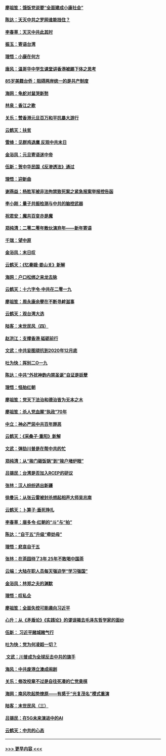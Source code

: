 #### [廖祖笙：饿饭党说要“全面建成小康社会”](../pages/nsc993/n11767482.md?t=01042333) 
#### [陈达：天灭中共之罗网谁能挡住？](../pages/nsc993/n11767465.md?t=01042333) 
#### [李春草：天灭中共此其时](../pages/nsc993/n11767452.md?t=01042333) 
#### [振玉：寄语台湾](../pages/nsc993/n11767432.md?t=01042333) 
#### [理悟：小康在何方](../pages/nsc993/n11767394.md?t=01042333) 
#### [唐风：温哥华中学生课堂讲香港被踢下体之思考](../pages/nsc993/n11766848.md?t=01042333) 
#### [85岁美籍台侨：阻碍两岸统一的是共产制度](../pages/nsc993/n11765043.md?t=01042333) 
#### [海网：龟蛇对鼠哭新愁](../pages/nsc993/n11764895.md?t=01042333) 
#### [林泉：香江之歌](../pages/nsc993/n11764415.md?t=01042333) 
#### [关乐：赞香港元旦百万和平抗暴大游行](../pages/nsc993/n11764382.md?t=01042333) 
#### [云鹤天：扶贫](../pages/nsc993/n11764245.md?t=01042333) 
#### [雪绮：见群鸡退鹰  反观中共末日](../pages/nsc993/n11762112.md?t=01042333) 
#### [金浴凤：元旦寄语迷中帝](../pages/nsc993/n11761788.md?t=01042333) 
#### [伍新：贺中华民国《反渗透法》通过](../pages/nsc993/n11761994.md?t=01042333) 
#### [理悟：迎新曲](../pages/nsc993/n11761152.md?t=01042333) 
#### [谢燕益：杨胜军被非法拘禁致死案之紧急报案举报控告函](../pages/nsc993/n11756134.md?t=01042333) 
#### [李小刚：量子共振检测与中共的脑控武器](../pages/nsc993/n11754518.md?t=01042333) 
#### [祝君安：魔共百变亦是魔](../pages/nsc993/n11754469.md?t=01042333) 
#### [郑纯清：二零二零年散伙演弃年——新年寄语](../pages/nsc993/n11754195.md?t=01042333) 
#### [千瑞：望中原](../pages/nsc993/n11754159.md?t=01042333) 
#### [金浴凤：末日叹](../pages/nsc993/n11752359.md?t=01042333) 
#### [云鹤天：《忆秦娥‧娄山关》新解](../pages/nsc993/n11752348.md?t=01042333) 
#### [海网：户口松绑之来龙去脉](../pages/nsc993/n11752328.md?t=01042333) 
#### [云鹤天：十六字令‧中共在二零一九](../pages/nsc993/n11752305.md?t=01042333) 
#### [廖祖笙：周永康余孽在不断寻衅滋事](../pages/nsc993/n11751013.md?t=01042333) 
#### [云鹤天：观台湾大选](../pages/nsc993/n11751007.md?t=01042333) 
#### [陆客：末世民风（四）](../pages/nsc993/n11749203.md?t=01042333) 
#### [赵洪江：支撑香港 砥砺前行](../pages/nsc993/n11748482.md?t=01042333) 
#### [文武：中共妄图顽抗到2020年12月底](../pages/nsc993/n11748446.md?t=01042333) 
#### [吐为快：挥别二O一九](../pages/nsc993/n11748411.md?t=01042333) 
#### [陈达：中共“外扰神韵内禁圣诞”自证是妖孽](../pages/nsc993/n11748226.md?t=01042333) 
#### [理悟：怪胎红朝](../pages/nsc993/n11748206.md?t=01042333) 
#### [廖祖笙：党天下法治和德治皆为无本之木](../pages/nsc993/n11748135.md?t=01042333) 
#### [廖祖笙：杀人党血腥“执政”70年](../pages/nsc993/n11745144.md?t=01042333) 
#### [中立：神必严惩中共百年罪恶](../pages/nsc993/n11744970.md?t=01042333) 
#### [云鹤天：《采桑子‧重阳》新解](../pages/nsc993/n11744948.md?t=01042333) 
#### [文武：弹劾川普是在帮中共的忙](../pages/nsc993/n11744758.md?t=01042333) 
#### [郑纯清：从“挨门砸饭锅”到“挨户堵炉眼”](../pages/nsc993/n11744745.md?t=01042333) 
#### [吕锡民：台湾是否加入RCEP的研议](../pages/nsc993/n11744701.md?t=01042333) 
#### [张林：汉人纷纷逃出新疆](../pages/nsc993/n11743530.md?t=01042333) 
#### [徐曼沅：从张云雷被封杀想起相声大师吴兆南](../pages/nsc993/n11741816.md?t=01042333) 
#### [云鹤天：卜算子‧垂死挣扎](../pages/nsc993/n11739956.md?t=01042333) 
#### [李春草：唐多令‧红朝的“斗”与“拍”](../pages/nsc993/n11739830.md?t=01042333) 
#### [陈达：“自干五”升级“牵妨母”](../pages/nsc993/n11739724.md?t=01042333) 
#### [理悟：悲哀自干五](../pages/nsc993/n11739547.md?t=01042333) 
#### [张林：在茶园待了3年 25年不敢喝中国茶](../pages/nsc993/n11739240.md?t=01042333) 
#### [云端：大陆在职人员每天强迫学“学习强国”](../pages/nsc993/n11738735.md?t=01042333) 
#### [金浴凤：林郑之夫的渊默](../pages/nsc993/n11737735.md?t=01042333) 
#### [理悟：叹私企](../pages/nsc993/n11737715.md?t=01042333) 
#### [廖祖笙：全面失控可能袭向习近平](../pages/nsc993/n11737704.md?t=01042333) 
#### [心升：从《矛盾论》《实践论》的谬误揭去毛泽东哲学家的面纱](../pages/nsc993/n11736962.md?t=01042333) 
#### [伍新： 习近平赌城赌气行](../pages/nsc993/n11736929.md?t=01042333) 
#### [吐为快：党为何凌蹈一切？](../pages/nsc993/n11736915.md?t=01042333) 
#### [ 文武：川普成为全球反击中共的旗手](../pages/nsc993/n11736882.md?t=01042333) 
#### [海风：中共废港立澳成闹剧](../pages/nsc993/n11735857.md?t=01042333) 
#### [关乐：修改校章不过是自往死凑的亡党臭棋](../pages/nsc993/n11735097.md?t=01042333) 
#### [海网：南风吹起势燎原——有感于“光复茂名”模式重演](../pages/nsc993/n11732308.md?t=01042333) 
#### [陆客：末世民风（三）](../pages/nsc993/n11732211.md?t=01042333) 
#### [吕锡民：在5G未来演进中的AI](../pages/nsc993/n11730010.md?t=01042333) 
#### [云鹤天：中共的心态](../pages/nsc993/n11729906.md?t=01042333) 

----
#### [ >>> 更早内容 <<< ](../indexes/nsc993-earlier.md)
